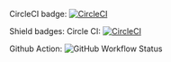 CircleCI badge: [![CircleCI](https://circleci.com/gh/techs-blueprint/basic-ci-cd.svg?style=svg)](https://circleci.com/gh/techs-blueprint/basic-ci-cd)

Shield badges:
Circle CI: [![CircleCI](https://img.shields.io/circleci/build/github/techs-blueprint/basic-ci-cd?logo=circleci&logoColor=white)](onet.pl)

Github Action: ![GitHub Workflow Status](https://img.shields.io/github/workflow/status/techs-blueprint/basic-ci-cd/net-core-build?label=github&logo=github&logoColor=white)
